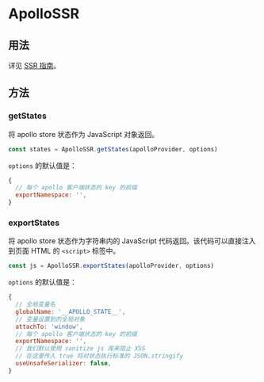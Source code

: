 # ApolloSSR

## 用法

详见 [SSR 指南](../guide-advanced/ssr.md)。

## 方法

### getStates

将 apollo store 状态作为 JavaScript 对象返回。

```js
const states = ApolloSSR.getStates(apolloProvider, options)
```

`options` 的默认值是：

```js
{
  // 每个 apollo 客户端状态的 key 的前缀
  exportNamespace: '',
}
```

### exportStates

将 apollo store 状态作为字符串内的 JavaScript 代码返回。该代码可以直接注入到页面 HTML 的 `<script>` 标签中。

```js
const js = ApolloSSR.exportStates(apolloProvider, options)
```

`options` 的默认值是：

```js
{
  // 全局变量名
  globalName: '__APOLLO_STATE__',
  // 变量设置到的全局对象
  attachTo: 'window',
  // 每个 apollo 客户端状态的 key 的前缀
  exportNamespace: '',
  // 我们默认使用 sanitize js 库来阻止 XSS
  // 在这里传入 true 将对状态执行标准的 JSON.stringify
  useUnsafeSerializer: false,
}
```
